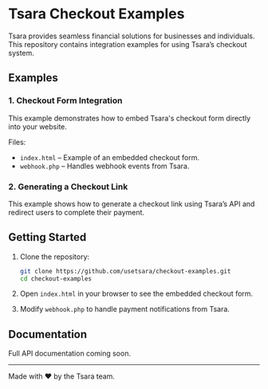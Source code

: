 # Tsara Checkout Examples

Tsara provides seamless financial solutions for businesses and individuals. This repository contains integration examples for using Tsara’s checkout system.

## Examples

### 1. Checkout Form Integration
This example demonstrates how to embed Tsara's checkout form directly into your website.

Files:
- `index.html` – Example of an embedded checkout form.
- `webhook.php` – Handles webhook events from Tsara.

### 2. Generating a Checkout Link
This example shows how to generate a checkout link using Tsara’s API and redirect users to complete their payment.

## Getting Started

1. Clone the repository:
   ```sh
   git clone https://github.com/usetsara/checkout-examples.git
   cd checkout-examples
   ```

2. Open `index.html` in your browser to see the embedded checkout form.

3. Modify `webhook.php` to handle payment notifications from Tsara.

## Documentation
Full API documentation coming soon.

---
Made with ❤️ by the Tsara team.
